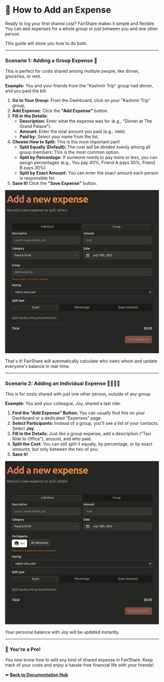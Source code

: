 # 🧾 How to Add an Expense

Ready to log your first shared cost? FairShare makes it simple and flexible. You can add expenses for a whole group or just between you and one other person.

This guide will show you how to do both.

---

### Scenario 1: Adding a Group Expense 🍕

This is perfect for costs shared among multiple people, like dinner, groceries, or rent.

**Example:** You and your friends from the "Kashmir Trip" group had dinner, and you paid the bill.

1.  **Go to Your Group:** From the Dashboard, click on your "Kashmir Trip" group.
2.  **Add Expense:** Click the **"Add Expense"** button.
3.  **Fill in the Details:**
    - **Description:** Enter what the expense was for (e.g., "Dinner at The Grand Palace").
    - **Amount:** Enter the total amount you paid (e.g., `3000`).
    - **Paid by:** Select your name from the list.
4.  **Choose How to Split:** This is the most important part!
    - **Split Equally (Default):** The cost will be divided evenly among all group members. This is the most common option.
    - **Split by Percentage:** If someone needs to pay more or less, you can assign percentages (e.g., You pay 40%, Friend A pays 30%, Friend B pays 30%).
    - **Split by Exact Amount:** You can enter the exact amount each person is responsible for.
5.  **Save It!** Click the **"Save Expense"** button.

![A Image showing how to add a group expense](../assets/group-expense.png)

That's it! FairShare will automatically calculate who owes whom and update everyone's balance in real-time.

---

### Scenario 2: Adding an Individual Expense 🧍‍♂️🧍‍♀️

This is for costs shared with just one other person, outside of any group.

**Example:** You and your colleague, Joy, shared a taxi ride.

1.  **Find the "Add Expense" Button:** You can usually find this on your Dashboard or a dedicated "Expenses" page.
2.  **Select Participants:** Instead of a group, you'll see a list of your contacts. Select **Joy**.
3.  **Fill in the Details:** Just like a group expense, add a description ("Taxi Ride to Office"), amount, and who paid.
4.  **Split the Cost:** You can still split it equally, by percentage, or by exact amounts, but only between the two of you.
5.  **Save It!**

![A Image showing how to add a individual expense](../assets/individual-expense.png)

Your personal balance with Joy will be updated instantly.

---

### 🎉 You're a Pro!

You now know how to add any kind of shared expense in FairShare. Keep track of your costs and enjoy a hassle-free financial life with your friends!

⬅️ **[Back to Documentation Hub](../README.md)**
